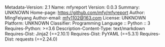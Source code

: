 Metadata-Version: 2.1
Name: mfyreport
Version: 0.0.3
Summary: UNKNOWN
Home-page: https://github.com/mfy/mfyreport
Author: MingFeiyang
Author-email: mfy1102@163.com
License: UNKNOWN
Platform: UNKNOWN
Classifier: Programming Language :: Python :: 3
Requires-Python: >=3.6
Description-Content-Type: text/markdown
Requires-Dist: Jinja2 (==2.10.1)
Requires-Dist: PyYAML (==5.3.1)
Requires-Dist: requests (==2.24.0)